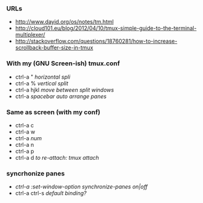 ### URLs
* http://www.dayid.org/os/notes/tm.html
* http://cloud101.eu/blog/2012/04/10/tmux-simple-guide-to-the-terminal-multiplexer/
* http://stackoverflow.com/questions/18760281/how-to-increase-scrollback-buffer-size-in-tmux

### With my (GNU Screen-ish) tmux.conf
* ctrl-a " _horizontal spli_
* ctrl-a % _vertical split_
* ctrl-a hjkl _move between split windows_
* ctrl-a *spacebar* _auto arrange panes_

### Same as screen (with my conf)
* ctrl-a c
* ctrl-a w
* ctrl-a _num_
* ctrl-a n
* ctrl-a p
* ctrl-a d _to re-attach: tmux attach_

### syncrhonize panes
* _ctrl-a :set-window-option synchronize-panes on|off_
* ctrl-a ctrl-s _default binding?_
